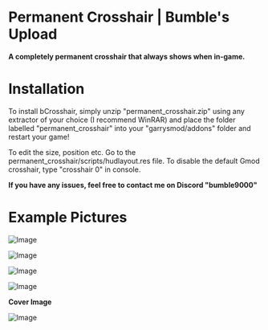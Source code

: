 # Permanent Crosshair | Bumble's Upload

**A completely permanent crosshair that always shows when in-game.**


# Installation

To install bCrosshair, simply unzip "permanent_crosshair.zip" using any extractor of your choice (I recommend WinRAR) and place the folder labelled "permanent_crosshair" into your "garrysmod/addons" folder and restart your game!

To edit the size, position etc. Go to the permanent_crosshair/scripts/hudlayout.res file.
To disable the default Gmod crosshair, type "crosshair 0" in console.

**If you have any issues, feel free to contact me on Discord "bumble9000"**
# Example Pictures

![Image](https://github.com/user-attachments/assets/d21dc8f5-4d0d-4719-966c-67ff845c081f)

![Image](https://github.com/user-attachments/assets/0f7d6847-5958-4859-9e5c-bb1b1862aa63)

![Image](https://github.com/user-attachments/assets/77d9b32c-b2cd-492c-9e80-73ba553bfd5b)

![Image](https://github.com/user-attachments/assets/4eff814b-0182-419c-8eba-6850ecea2fa2)

**Cover Image**

![Image](https://github.com/user-attachments/assets/bfb34279-56ae-44b0-b0f1-d63e584f7484)
